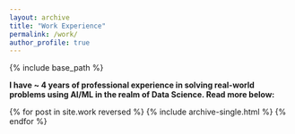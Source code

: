 ```yaml
---
layout: archive
title: "Work Experience"
permalink: /work/
author_profile: true
---
```


{% include base_path %}

**I have ~ 4 years of professional experience in solving real-world problems using AI/ML in the realm of Data Science. Read more below:**

{% for post in site.work reversed %}
  {% include archive-single.html %}
{% endfor %}
